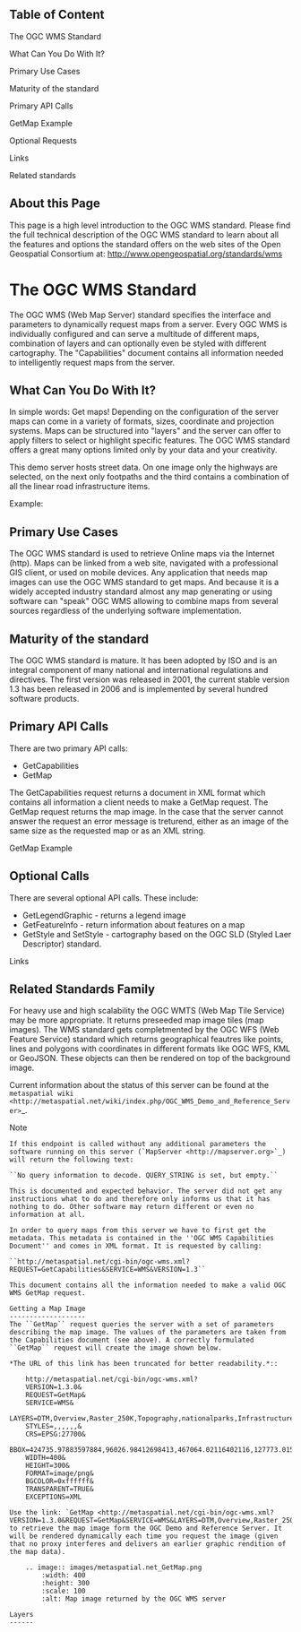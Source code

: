 Table of Content
----------------
The OGC WMS Standard

What Can You Do With It?

Primary Use Cases

Maturity of the standard

Primary API Calls

   GetMap Example

Optional Requests

Links

Related standards


About this Page
---------------

This page is a high level introduction to the OGC WMS standard. Please find the full technical description of the OGC WMS standard to learn about all the features and options the standard offers on the web sites of the Open Geospatial Consortium at: http://www.opengeospatial.org/standards/wms 

The OGC WMS Standard 
====================

The OGC WMS (Web Map Server) standard specifies the interface and parameters to dynamically request maps from a server. Every OGC WMS is individually configured and can serve a multitude of different maps, combination of layers and can optionally even be styled with different cartography. The "Capabilities" document contains all information needed to intelligently request maps from the server. 

What Can You Do With It?
------------------------

In simple words: Get maps! Depending on the configuration of the server maps can come in a variety of formats, sizes, coordinate and projection systems. Maps can be structured into "layers" and the server can offer to apply filters to select or highlight specific features. The OGC WMS standard offers a great many options limited only by your data and your creativity. 

This demo server hosts street data. On one image only the highways are selected, on the next only footpaths and the third contains a combination of all the linear road infrastructure items. 

Example: 

Primary Use Cases
-----------------

The OGC WMS standard is used to retrieve Online maps via the Internet (http). Maps can be linked from a web site, navigated with a professional GIS client, or used on mobile devices. Any application that needs map images can use the OGC WMS standard to get maps. And because it is a widely accepted industry standard almost any map generating or using software can "speak" OGC WMS allowing to combine maps from several sources regardless of the underlying software implementation. 

Maturity of the standard
------------------------

The OGC WMS standard is mature. It has been adopted by ISO and is an integral component of many national and international regulations and directives. The first version was released in 2001, the current stable version 1.3 has been released in 2006 and is implemented by several hundred software products. 

Primary API Calls
-----------------

There are two primary API calls: 
- GetCapabilities
- GetMap

The GetCapabilities request returns a document in XML format which contains all information a client needs to make a GetMap request. The GetMap request returns the map image. In the case that the server cannot answer the request an error message is treturend, either as an image of the same size as the requested map or as an XML string. 

   GetMap Example

Optional Calls
--------------

There are several optional API calls. These include:
- GetLegendGraphic - returns a legend image
- GetFeatureInfo - return information about features on a map
- GetStyle and SetStyle -  cartography based on the OGC SLD (Styled Laer Descriptor) standard. 



Links

Related Standards Family
------------------------

For heavy use and high scalability the OGC WMTS (Web Map Tile Service) may be more appropriate. It returns preseeded map image tiles (map images). The WMS standard gets completmented by the OGC WFS (Web Feature Service) standard which returns geographical feautres like points, lines and polygons with coordinates in different formats like OGC WFS, KML or GeoJSON. These objects can then be rendered on top of the background image. 




Current information about the status of this server can be found at the `metaspatial wiki <http://metaspatial.net/wiki/index.php/OGC_WMS_Demo_and_Reference_Server>`_.


Note
~~~~
If this endpoint is called without any additional parameters the software running on this server (`MapServer <http://mapserver.org>`_) will return the following text: 

``No query information to decode. QUERY_STRING is set, but empty.``

This is documented and expected behavior. The server did not get any instructions what to do and therefore only informs us that it has nothing to do. Other software may return different or even no information at all.

In order to query maps from this server we have to first get the metadata. This metadata is contained in the ''OGC WMS Capabilities Document'' and comes in XML format. It is requested by calling: 

``http://metaspatial.net/cgi-bin/ogc-wms.xml?REQUEST=GetCapabilities&SERVICE=WMS&VERSION=1.3``

This document contains all the information needed to make a valid OGC WMS GetMap request.

Getting a Map Image
-------------------
The ``GetMap`` request queries the server with a set of parameters describing the map image. The values of the parameters are taken from the Capabilities document (see above). A correctly formulated ``GetMap`` request will create the image shown below. 

*The URL of this link has been truncated for better readability.*::

	http://metaspatial.net/cgi-bin/ogc-wms.xml?
	VERSION=1.3.0&
	REQUEST=GetMap&
	SERVICE=WMS&
	LAYERS=DTM,Overview,Raster_250K,Topography,nationalparks,Infrastructure,Places&
	STYLES=,,,,,,&
	CRS=EPSG:27700&
	BBOX=424735.97883597884,96026.98412698413,467064.02116402116,127773.01587301587&
	WIDTH=400&
	HEIGHT=300&
	FORMAT=image/png&
	BGCOLOR=0xffffff&
	TRANSPARENT=TRUE&
	EXCEPTIONS=XML

Use the link: `GetMap <http://metaspatial.net/cgi-bin/ogc-wms.xml?VERSION=1.3.0&REQUEST=GetMap&SERVICE=WMS&LAYERS=DTM,Overview,Raster_250K,Topography,nationalparks,Infrastructure,Places&STYLES=,,,,,,&CRS=EPSG:27700&BBOX=424735.97883597884,96026.98412698413,467064.02116402116,127773.01587301587&WIDTH=400&HEIGHT=300&FORMAT=image/png&BGCOLOR=0xffffff&TRANSPARENT=TRUE&EXCEPTIONS=XML>`_ to retrieve the map image form the OGC Demo and Reference Server. It will be rendered dynamically each time you request the image (given that no proxy interferes and delivers an earlier graphic rendition of the map data).

	.. image:: images/metaspatial.net_GetMap.png
		:width: 400
		:height: 300
		:scale: 100
		:alt: Map image returned by the OGC WMS server

Layers
------

